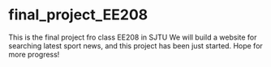 # final_project_EE208
This is the final project fro class EE208 in SJTU
We will build a website for searching latest sport news, and this project has been just started.
Hope for more progress!
